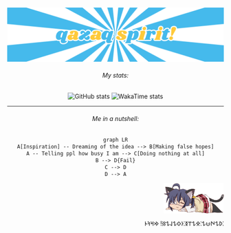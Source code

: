 ![qazaq spirit](qazaqspirit.png)

<div align="center">
  
  <h6>My stats:</h6>  
  
  ![GitHub stats](https://github-readme-stats.vercel.app/api?username=merki86&hide_border=true&theme=github_dark&layout=compact&hide_rank=true&show_icons=true&custom_title=GitHub%20Stats)
  ![WakaTime stats](https://github-readme-stats.vercel.app/api/wakatime?username=serwennn\&layout=compact&hide_border=true&theme=github_dark&rank_icon=github&layout=compact&langs_count=5&custom_title=WakaTime%20Stats)
  
  ---
  
  <h6>Me in a nutshell:</h6>
  
  ```mermaid
  graph LR
  A[Inspiration] -- Dreaming of the idea --> B[Making false hopes]
  A -- Telling ppl how busy I am --> C[Doing nothing at all]
  B --> D{Fail}
  C --> D
  D --> A
  ```

</div>

<div align="right">
  <img align="top" width="140" src="takanashirikka.png" alt="rikka">
  <p>𐰖𐰁𐰵𐰦𐰁⁚𐰌𐰁𐰼𐰅⁚𐰆𐰬𐰁𐰞𐰁𐰑! 𐰢𐰺𐰚𐰄⁚</p>
  <!-- <p><img align="bottom" width="200" src="qaraotkel.png"></p> -->
</div>
